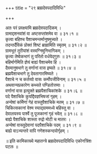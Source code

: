 +++
title = "२९ ब्रह्मदेवपदादिविधिः"

+++
    
अतः परं प्रवक्ष्यामि ब्रह्मदेवपदादिकम् ।  
ग्रामाद्दशनवांशं वा अष्टसप्तांशमेव वा ॥ ३१।१ ॥  
कृत्वा बहिश्च पैशाचमन्तर्मानुषमुच्यते ।  
तदन्तर्दैविकं प्रोक्तं शिष्टं ब्राह्ममिति स्मृतम् ॥ ३१।२ ॥  
ग्रामभूतं तुरीयांशं वस्वग्निमुनिभागिकम् ।  
कृत्वा तेष्वेकभागं तु परितो वर्धयेद्गुरुः ॥ ३१।३ ॥  
बहिर्मार्गमिति ज्ञेयं बाह्यं पैशाचमेव हि ।  
दैवमानुषभागे तु वर्णानां वास इष्यते ॥ ३१।४ ॥  
ब्रह्मपैशाचभागे तु देवतागारमिष्यते ।  
पैशाचे न च कर्तव्यो वासः कर्मोपजीविनाम् ॥ ३१।५ ॥  
अथवान्यप्रकारेण कथ्यते पण्डितोत्तमाः ।  
वर्णानां वास इत्युक्ते ब्रह्मपैशाचिकांशके ॥ ३१।६ ॥  
पदे पैशाचिके कुर्याद्दैवज्ञभिषजां गृहम् ।  
अन्येषां कर्मिणां गेहं वास्तुपैशाचिके मतम् ॥ ३१।७ ॥  
चिकित्सकानां वेश्म स्याद्ग्राममध्ये बहिस्तु वा ।  
देवालयस्य पार्श्वे तु पूजकानां गृहं भवेत् ॥ ३१।८ ॥  
बाह्ये पैशाचिके शास्ता रुद्रो मोटी च मातरः ।  
अन्येषां वास्तुदेवानां पदपैशाचिके पदम् ॥ ३१।९ ॥  
बाह्ये वाऽभ्यन्तरे वापि गणेशस्कन्दयोर्गृहम् ।  
    
॥ इति कामिकाख्ये महातन्त्रे ब्रह्मदेवपदादिविधिः एकोनत्रिंशः   
पटलः ॥  
    
    
    
    
